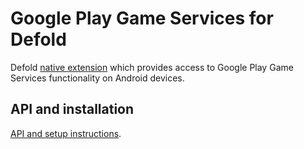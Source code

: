 # Google Play Game Services for Defold

Defold [native extension](https://www.defold.com/manuals/extensions/) which provides access to Google Play Game Services functionality on Android devices.

## API and installation
[API and setup instructions](https://defold.github.io/extension-gpgs).
